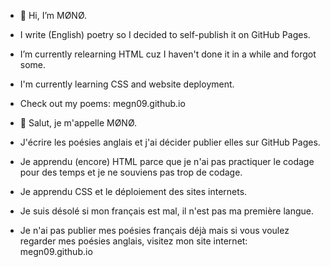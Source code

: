 - 👋 Hi, I’m MØNØ.
- I write (English) poetry so I decided to self-publish it on GitHub Pages.
- I’m currently relearning HTML cuz I haven't done it in a while and forgot some.
- I'm currently learning CSS and website deployment.
- Check out my poems: megn09.github.io

- 👋 Salut, je m'appelle MØNØ.
- J'écrire les poésies anglais et j'ai décider publier elles sur GitHub Pages.
- Je apprendu (encore) HTML parce que je n'ai pas practiquer le codage pour des temps et je ne souviens pas trop de codage.
- Je apprendu CSS et le déploiement des sites internets.
- Je suis désolé si mon français est mal, il n'est pas ma première langue.
- Je n'ai pas publier mes poésies français déjà mais si vous voulez regarder mes poésies anglais, visitez mon site internet: megn09.github.io
